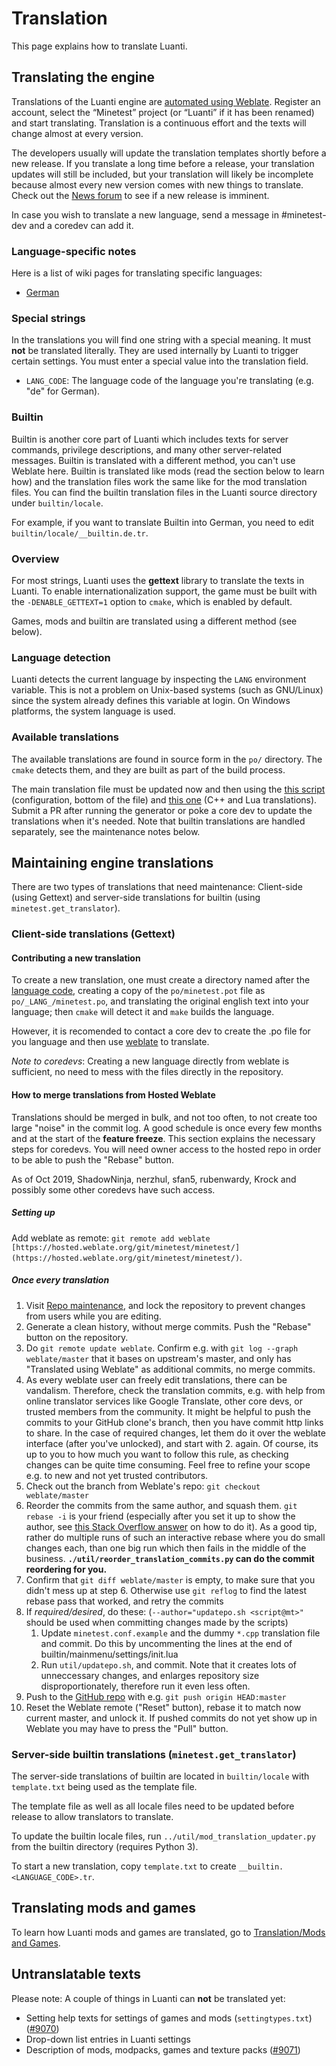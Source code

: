# Translation
This page explains how to translate Luanti.

Translating the engine
----------------------

Translations of the Luanti engine are [automated using Weblate](https://hosted.weblate.org/projects/minetest/minetest/). Register an account, select the “Minetest” project (or “Luanti” if it has been renamed) and start translating. Translation is a continuous effort and the texts will change almost at every version.

The developers usually will update the translation templates shortly before a new release. If you translate a long time before a release, your translation updates will still be included, but your translation will likely be incomplete because almost every new version comes with new things to translate. Check out the [News forum](https://forum.minetest.net/viewforum.php?f=18) to see if a new release is imminent.

In case you wish to translate a new language, send a message in #minetest-dev and a coredev can add it.

### Language-specific notes

Here is a list of wiki pages for translating specific languages:

* [German](https://dev.minetest.net/Translating/de "Translating/de")

### Special strings

In the translations you will find one string with a special meaning. It must **not** be translated literally. They are used internally by Luanti to trigger certain settings. You must enter a special value into the translation field.

* `LANG_CODE`: The language code of the language you're translating (e.g. "de" for German).

### Builtin

Builtin is another core part of Luanti which includes texts for server commands, privilege descriptions, and many other server-related messages. Builtin is translated with a different method, you can't use Weblate here. Builtin is translated like mods (read the section below to learn how) and the translation files work the same like for the mod translation files. You can find the builtin translation files in the Luanti source directory under `builtin/locale`.

For example, if you want to translate Builtin into German, you need to edit `builtin/locale/__builtin.de.tr`.

### Overview

For most strings, Luanti uses the **gettext** library to translate the texts in Luanti. To enable internationalization support, the game must be built with the `-DENABLE_GETTEXT=1` option to `cmake`, which is enabled by default.

Games, mods and builtin are translated using a different method (see below).

### Language detection

Luanti detects the current language by inspecting the `LANG` environment variable. This is not a problem on Unix-based systems (such as GNU/Linux) since the system already defines this variable at login. On Windows platforms, the system language is used.

### Available translations

The available translations are found in source form in the `po/` directory. The `cmake` detects them, and they are built as part of the build process.

The main translation file must be updated now and then using the [this script](https://github.com/minetest/minetest/blob/master/builtin/mainmenu/dlg_settings_advanced.lua) (configuration, bottom of the file) and [this one](https://github.com/minetest/minetest/blob/master/util/updatepo.sh) (C++ and Lua translations). Submit a PR after running the generator or poke a core dev to update the translations when it's needed. Note that builtin translations are handled separately, see the maintenance notes below.

Maintaining engine translations
-------------------------------

There are two types of translations that need maintenance: Client-side (using Gettext) and server-side translations for builtin (using `minetest.get_translator`).

### Client-side translations (Gettext)

#### Contributing a new translation

To create a new translation, one must create a directory named after the [language code](http://www.mathguide.de/info/tools/languagecode.html), creating a copy of the `po/minetest.pot` file as `po/_LANG_/minetest.po`, and translating the original english text into your language; then `cmake` will detect it and `make` builds the language.

However, it is recomended to contact a core dev to create the .po file for you language and then use [weblate](https://hosted.weblate.org/projects/minetest/minetest/) to translate.

_Note to coredevs_: Creating a new language directly from weblate is sufficient, no need to mess with the files directly in the repository.

#### How to merge translations from Hosted Weblate

Translations should be merged in bulk, and not too often, to not create too large "noise" in the commit log. A good schedule is once every few months and at the start of the **feature freeze**. This section explains the necessary steps for coredevs. You will need owner access to the hosted repo in order to be able to push the "Rebase" button.

As of Oct 2019, ShadowNinja, nerzhul, sfan5, rubenwardy, Krock and possibly some other coredevs have such access.

##### Setting up

Add weblate as remote: `git remote add weblate [https://hosted.weblate.org/git/minetest/minetest/](https://hosted.weblate.org/git/minetest/minetest/)`.

##### Once every translation

1.  Visit [Repo maintenance](https://hosted.weblate.org/projects/minetest/minetest/#repository), and lock the repository to prevent changes from users while you are editing.
2.  Generate a clean history, without merge commits. Push the "Rebase" button on the repository.
3.  Do `git remote update weblate`. Confirm e.g. with `git log --graph weblate/master` that it bases on upstream's master, and only has "Translated using Weblate" as additional commits, no merge commits.
4.  As every weblate user can freely edit translations, there can be vandalism. Therefore, check the translation commits, e.g. with help from online translator services like Google Translate, other core devs, or trusted members from the community. It might be helpful to push the commits to your GitHub clone's branch, then you have commit http links to share. In the case of required changes, let them do it over the weblate interface (after you've unlocked), and start with 2. again. Of course, its up to you to how much you want to follow this rule, as checking changes can be quite time consuming. Feel free to refine your scope e.g. to new and not yet trusted contributors.
5.  Check out the branch from Weblate's repo: `git checkout weblate/master`
6.  Reorder the commits from the same author, and squash them. `git rebase -i` is your friend (especially after you set it up to show the author, see [this Stack Overflow answer](http://stackoverflow.com/a/35851846) on how to do it). As a good tip, rather do multiple runs of such an interactive rebase where you do small changes each, than one big run which then fails in the middle of the business. **`./util/reorder_translation_commits.py` can do the commit reordering for you.**
7.  Confirm that `git diff weblate/master` is empty, to make sure that you didn't mess up at step 6. Otherwise use `git reflog` to find the latest rebase pass that worked, and retry the commits
8.  If _required/desired_, do these: (`--author="updatepo.sh <script@mt>"` should be used when committing changes made by the scripts)
    1.  Update `minetest.conf.example` and the dummy `*.cpp` translation file and commit. Do this by uncommenting the lines at the end of builtin/mainmenu/settings/init.lua
    2.  Run `util/updatepo.sh`, and commit. Note that it creates lots of unneccessary changes, and enlarges repository size disproportionately, therefore run it even less often.
9.  Push to the [GitHub repo](https://github.com/minetest/minetest) with e.g. `git push origin HEAD:master`
10.  Reset the Weblate remote ("Reset" button), rebase it to match now current master, and unlock it. If pushed commits do not yet show up in Weblate you may have to press the "Pull" button.

### Server-side builtin translations (`minetest.get_translator`)

The server-side translations of builtin are located in `builtin/locale` with `template.txt` being used as the template file.

The template file as well as all locale files need to be updated before release to allow translators to translate.

To update the builtin locale files, run `../util/mod_translation_updater.py` from the builtin directory (requires Python 3).

To start a new translation, copy `template.txt` to create `__builtin.<LANGUAGE_CODE>.tr`.

Translating mods and games
--------------------------

To learn how Luanti mods and games are translated, go to [Translation/Mods and Games](https://dev.minetest.net/Translation/Mods_and_Games "Translation/Mods and Games").

Untranslatable texts
--------------------

Please note: A couple of things in Luanti can **not** be translated yet:

* Setting help texts for settings of games and mods (`settingtypes.txt`) ([#9070](https://github.com/minetest/minetest/issues/9070))
* Drop-down list entries in Luanti settings
* Description of mods, modpacks, games and texture packs ([#9071](https://github.com/minetest/minetest/issues/9071))